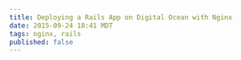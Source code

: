 ```yaml
---
title: Deploying a Rails App on Digital Ocean with Nginx
date: 2015-09-24 18:41 MDT
tags: nginx, rails
published: false
---
```

